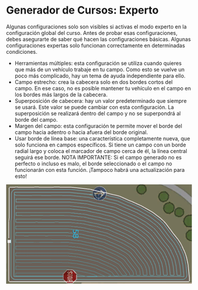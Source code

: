 # Generador de Cursos: Experto


Algunas configuraciones solo son visibles si activas el modo experto en la configuración global del curso.
Antes de probar esas configuraciones, debes asegurarte de saber qué hacen las configuraciones básicas.
Algunas configuraciones expertas solo funcionan correctamente en determinadas condiciones.

- Herramientas múltiples: esta configuración se utiliza cuando quieres que más de un vehículo trabaje en tu campo. Como esto se vuelve un poco más complicado, hay un tema de ayuda independiente para ello.
- Campo estrecho: crea la cabecera solo en dos bordes cortos del campo. En ese caso, no es posible mantener tu vehículo en el campo en los bordes más largos de la cabecera.
- Superposición de cabecera: hay un valor predeterminado que siempre se usará. Este valor se puede cambiar con esta configuración. La superposición se realizará dentro del campo y no se superpondrá al borde del campo.
- Margen del campo: esta configuración te permite mover el borde del campo hacia adentro o hacia afuera del borde original.
- Usar borde de línea base: una característica completamente nueva, que solo funciona en campos específicos. Si tiene un campo con un borde radial largo y coloca el marcador de campo cerca de él, la línea central seguirá ese borde.
NOTA IMPORTANTE: Si el campo generado no es perfecto o incluso es malo, el borde seleccionado o el campo no funcionarán con esta función. ¡Tampoco habrá una actualización para esto!


![Image](https://raw.githubusercontent.com/Jan2903/CourseplayHelp/refs/heads/main/translation_data/baseedge_0_0_1020_545.png)

